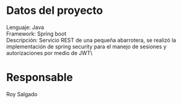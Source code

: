 # Datos del proyecto
Lenguaje: Java\
Framework: Spring boot\
Descripción: Servicio REST de una pequeña abarrotera, se realizó la implementación de spring security para el manejo de sesiones y autorizaciones por medio de JWT\
# Responsable
Roy Salgado
